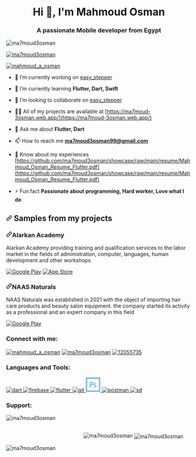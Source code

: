 <h1 align="center">Hi 👋, I'm Mahmoud Osman</h1>
<h3 align="center">A passionate Mobile developer from Egypt</h3>

<p align="left"> <img src="https://komarev.com/ghpvc/?username=ma7moud3osman&label=Profile%20views&color=0e75b6&style=flat" alt="ma7moud3osman" /> </p>

<p align="left"> <a href="https://github.com/ryo-ma/github-profile-trophy"><img src="https://github-profile-trophy.vercel.app/?username=ma7moud3osman" alt="ma7moud3osman" /></a> </p>

<p align="left"> <a href="https://twitter.com/mahmoud_a_osman" target="blank"><img src="https://img.shields.io/twitter/follow/mahmoud_a_osman?logo=twitter&style=for-the-badge" alt="mahmoud_a_osman" /></a> </p>

- 🔭 I’m currently working on [easy_stepper](https://github.com/ma7moud3osman/easy_stepper)

- 🌱 I’m currently learning **Flutter, Dart, Swift**

- 👯 I’m looking to collaborate on [easy_stepper](https://github.com/ma7moud3osman/easy_stepper)

- 👨‍💻 All of my projects are available at [https://ma7moud-3osman.web.app/](https://ma7moud-3osman.web.app/)

- 💬 Ask me about **Flutter, Dart**

- 📫 How to reach me **ma7moud3osman99@gmail.com**

- 📄 Know about my experiences [https://github.com/ma7moud3osman/showcase/raw/main/resume/Mahmoud_Osman_Resume_Flutter.pdf](https://github.com/ma7moud3osman/showcase/raw/main/resume/Mahmoud_Osman_Resume_Flutter.pdf)

- ⚡ Fun fact **Passionate about programming, Hard worker, Love what I do**

<h2 dir="auto"><a id="user-content--samples-from-my-projects-" class="anchor" href="#-samples-from-my-projects-" aria-hidden="true"><svg class="octicon octicon-link" viewBox="0 0 16 16" version="1.1" width="16" height="16" aria-hidden="true"><path fill-rule="evenodd" d="M7.775 3.275a.75.75 0 001.06 1.06l1.25-1.25a2 2 0 112.83 2.83l-2.5 2.5a2 2 0 01-2.83 0 .75.75 0 00-1.06 1.06 3.5 3.5 0 004.95 0l2.5-2.5a3.5 3.5 0 00-4.95-4.95l-1.25 1.25zm-4.69 9.64a2 2 0 010-2.83l2.5-2.5a2 2 0 012.83 0 .75.75 0 001.06-1.06 3.5 3.5 0 00-4.95 0l-2.5 2.5a3.5 3.5 0 004.95 4.95l1.25-1.25a.75.75 0 00-1.06-1.06l-1.25 1.25a2 2 0 01-2.83 0z"></path></svg></a> Samples from my projects </h2>

<h3 dir="auto"><a id="user-content-alarkan" class="anchor" href="#alarkan" aria-hidden="true"><svg class="octicon octicon-link" viewBox="0 0 16 16" version="1.1" width="16" height="16" aria-hidden="true"><path fill-rule="evenodd" d="M7.775 3.275a.75.75 0 001.06 1.06l1.25-1.25a2 2 0 112.83 2.83l-2.5 2.5a2 2 0 01-2.83 0 .75.75 0 00-1.06 1.06 3.5 3.5 0 004.95 0l2.5-2.5a3.5 3.5 0 00-4.95-4.95l-1.25 1.25zm-4.69 9.64a2 2 0 010-2.83l2.5-2.5a2 2 0 012.83 0 .75.75 0 001.06-1.06 3.5 3.5 0 00-4.95 0l-2.5 2.5a3.5 3.5 0 004.95 4.95l1.25-1.25a.75.75 0 00-1.06-1.06l-1.25 1.25a2 2 0 01-2.83 0z"></path></svg></a>Alarkan Academy</h3>

<p dir="auto">Alarkan Academy providing training and qualification services to the labor market in the fields of administration, computer, languages, human development and other workshops</p>

<p dir="auto"><a href="https://play.google.com/store/apps/details?id=com.scopelinks.arkan" rel="nofollow"><img alt="Google Play" src="https://camo.githubusercontent.com/6a201cb97d03bc046f135d063bd3949856526d0ba23e3d45edc436a1fa5499e7/68747470733a2f2f696d672e736869656c64732e696f2f62616467652f47657425323069742532306f6e253230676f6f676c65253230706c61792d626c75652e7376673f7374796c653d666f722d7468652d6261646765266c6f676f3d676f6f676c652d706c6179" data-canonical-src="https://img.shields.io/badge/Get%20it%20on%20google%20play-blue.svg?style=for-the-badge&amp;logo=google-play" style="max-width: 100%;"></a> <a href="https://apps.apple.com/ly/app/%D8%A3%D9%83%D8%A7%D8%AF%D9%8A%D9%85%D9%8A%D8%A9-%D8%A7%D9%84%D8%A3%D8%B1%D9%83%D8%A7%D9%86/id1605382799?platform=iphone" rel="nofollow"><img alt="App Store" src="https://camo.githubusercontent.com/84d0c40978410f7bcbf2eb4a4d026edf86d2964076277aedebf9cb519c141064/68747470733a2f2f696d672e736869656c64732e696f2f62616467652f47657425323069742532306f6e25323061707025323073746f72652d626c61636b2e7376673f7374796c653d666f722d7468652d6261646765266c6f676f3d6170702d73746f7265266c6f676f436f6c6f723d7768697465" data-canonical-src="https://img.shields.io/badge/Get%20it%20on%20app%20store-black.svg?style=for-the-badge&amp;logo=app-store&amp;logoColor=white" style="max-width: 100%;"></a></p>

<h3 dir="auto"><a id="user-content-naas" class="anchor" href="#naas" aria-hidden="true"><svg class="octicon octicon-link" viewBox="0 0 16 16" version="1.1" width="16" height="16" aria-hidden="true"><path fill-rule="evenodd" d="M7.775 3.275a.75.75 0 001.06 1.06l1.25-1.25a2 2 0 112.83 2.83l-2.5 2.5a2 2 0 01-2.83 0 .75.75 0 00-1.06 1.06 3.5 3.5 0 004.95 0l2.5-2.5a3.5 3.5 0 00-4.95-4.95l-1.25 1.25zm-4.69 9.64a2 2 0 010-2.83l2.5-2.5a2 2 0 012.83 0 .75.75 0 001.06-1.06 3.5 3.5 0 00-4.95 0l-2.5 2.5a3.5 3.5 0 004.95 4.95l1.25-1.25a.75.75 0 00-1.06-1.06l-1.25 1.25a2 2 0 01-2.83 0z"></path></svg></a>NAAS Naturals</h3>

<p dir="auto">NAAS Naturals was established in 2021 with the object of importing hair care products and beauty salon equipment. the company started its activity as a professional and an expert company in this field</p>

<p dir="auto"><a href="https://play.google.com/store/apps/details?id=com.scopelinks.elixCosmatics" rel="nofollow"><img alt="Google Play" src="https://camo.githubusercontent.com/6a201cb97d03bc046f135d063bd3949856526d0ba23e3d45edc436a1fa5499e7/68747470733a2f2f696d672e736869656c64732e696f2f62616467652f47657425323069742532306f6e253230676f6f676c65253230706c61792d626c75652e7376673f7374796c653d666f722d7468652d6261646765266c6f676f3d676f6f676c652d706c6179" data-canonical-src="https://img.shields.io/badge/Get%20it%20on%20google%20play-blue.svg?style=for-the-badge&amp;logo=google-play" style="max-width: 100%;"></a>

<h3 align="left">Connect with me:</h3>
<p align="left">
<a href="https://twitter.com/mahmoud_a_osman" target="blank"><img align="center" src="https://raw.githubusercontent.com/rahuldkjain/github-profile-readme-generator/master/src/images/icons/Social/twitter.svg" alt="mahmoud_a_osman" height="30" width="40" /></a>
<a href="https://linkedin.com/in/ma7moud3osman" target="blank"><img align="center" src="https://raw.githubusercontent.com/rahuldkjain/github-profile-readme-generator/master/src/images/icons/Social/linked-in-alt.svg" alt="ma7moud3osman" height="30" width="40" /></a>
<a href="https://stackoverflow.com/users/12055735" target="blank"><img align="center" src="https://raw.githubusercontent.com/rahuldkjain/github-profile-readme-generator/master/src/images/icons/Social/stack-overflow.svg" alt="12055735" height="30" width="40" /></a>
</p>

<h3 align="left">Languages and Tools:</h3>
<p align="left"> <a href="https://dart.dev" target="_blank" rel="noreferrer"> <img src="https://www.vectorlogo.zone/logos/dartlang/dartlang-icon.svg" alt="dart" width="40" height="40"/> </a> <a href="https://firebase.google.com/" target="_blank" rel="noreferrer"> <img src="https://www.vectorlogo.zone/logos/firebase/firebase-icon.svg" alt="firebase" width="40" height="40"/> </a> <a href="https://flutter.dev" target="_blank" rel="noreferrer"> <img src="https://www.vectorlogo.zone/logos/flutterio/flutterio-icon.svg" alt="flutter" width="40" height="40"/> </a> <a href="https://git-scm.com/" target="_blank" rel="noreferrer"> <img src="https://www.vectorlogo.zone/logos/git-scm/git-scm-icon.svg" alt="git" width="40" height="40"/> </a> <a href="https://www.photoshop.com/en" target="_blank" rel="noreferrer"> <img src="https://raw.githubusercontent.com/devicons/devicon/master/icons/photoshop/photoshop-line.svg" alt="photoshop" width="40" height="40"/> </a> <a href="https://postman.com" target="_blank" rel="noreferrer"> <img src="https://www.vectorlogo.zone/logos/getpostman/getpostman-icon.svg" alt="postman" width="40" height="40"/> </a> <a href="https://www.adobe.com/products/xd.html" target="_blank" rel="noreferrer"> <img src="https://cdn.worldvectorlogo.com/logos/adobe-xd.svg" alt="xd" width="40" height="40"/> </a> </p>

<h3 align="left">Support:</h3>
<p><a href="https://www.buymeacoffee.com/ma7moud3osman"> <img align="left" src="https://cdn.buymeacoffee.com/buttons/v2/default-yellow.png" height="50" width="210" alt="ma7moud3osman" /></a></p><br><br>

<p><img align="left" src="https://github-readme-stats.vercel.app/api/top-langs?username=ma7moud3osman&show_icons=true&locale=en&layout=compact" alt="ma7moud3osman" /></p>

<p>&nbsp;<img align="center" src="https://github-readme-stats.vercel.app/api?username=ma7moud3osman&show_icons=true&locale=en" alt="ma7moud3osman" /></p>

<p><img align="center" src="https://github-readme-streak-stats.herokuapp.com/?user=ma7moud3osman&" alt="ma7moud3osman" /></p>
